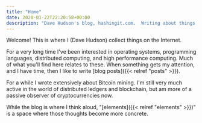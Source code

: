 ```yaml
---
title: "Home"
date: 2020-01-22T22:20:58+00:00
description: "Dave Hudson's blog, hashingit.com.  Writing about things I find interesting in the world of engineering."
---
```

Welcome!  This is where I (Dave Hudson) collect things on the Internet.

For a very long time I've been interested in operating systems, programming languages, distributed computing,
and high performance computing.  Much of what you'll find here relates to these.
When something gets my attention, and I have time, then I like to write [blog posts]({{< relref "posts" >}}).

For a while I wrote extensively about Bitcoin mining.  I'm still very much active in the world of distributed
ledgers and blockchain, but am more of a passive observer of cryptocurrencies now.

While the blog is where I think aloud, "[elements]({{< relref "elements" >}})" is a space where those thoughts become
more concrete.

